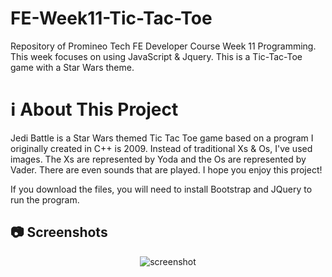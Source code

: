 # FE-Week11-Tic-Tac-Toe
Repository of Promineo Tech FE Developer Course Week 11 Programming. This week focuses on using JavaScript & Jquery. This is a Tic-Tac-Toe game with a Star Wars theme.

# :information_source: About This Project
Jedi Battle is a Star Wars themed Tic Tac Toe game based on a program I originally created in C++ is 2009. Instead of traditional Xs & Os, I've used images. The Xs are represented by Yoda and the Os are 
represented by Vader. There are even sounds that are played. I hope you enjoy this project!

If you download the files, you will need to install Bootstrap and JQuery to run the program.

<!-- Screenshots -->
## :camera: Screenshots
<div align="center"> 
  <img src="https://cmrwebstudio.com/screenshots/jedi-battle.png" alt="screenshot" />
</div>
